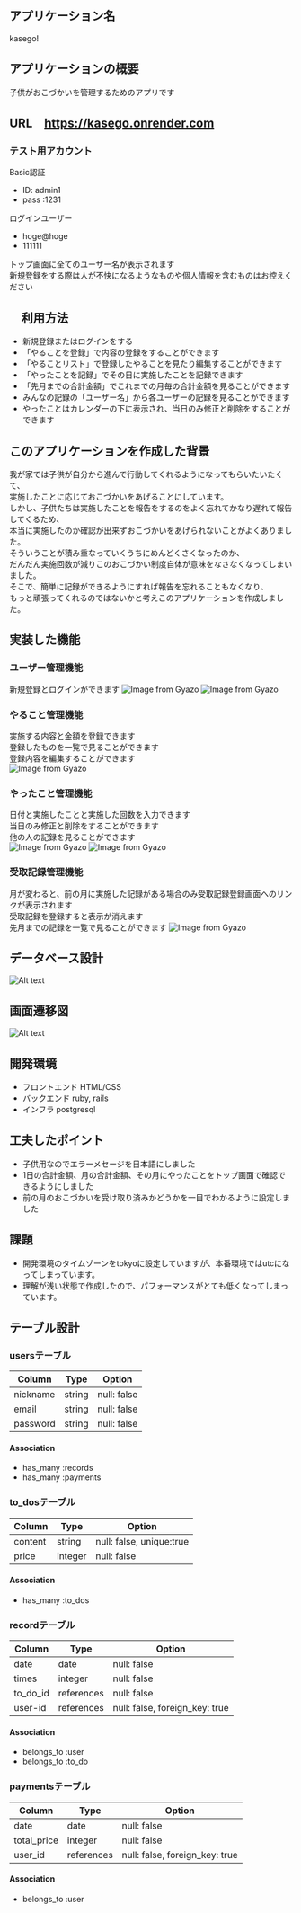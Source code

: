 ## アプリケーション名
kasego!  

## アプリケーションの概要
子供がおこづかいを管理するためのアプリです

## URL　https://kasego.onrender.com

### テスト用アカウント
Basic認証
* ID: admin1
* pass :1231

ログインユーザー
* hoge@hoge
* 111111  

トップ画面に全てのユーザー名が表示されます  
新規登録をする際は人が不快になるようなものや個人情報を含むものはお控えください

## 　利用方法

* 新規登録またはログインをする
* 「やることを登録」で内容の登録をすることができます
* 「やることリスト」で登録したやることを見たり編集することができます
* 「やったことを記録」でその日に実施したことを記録できます
* 「先月までの合計金額」でこれまでの月毎の合計金額を見ることができます
* みんなの記録の「ユーザー名」から各ユーザーの記録を見ることができます
* やったことはカレンダーの下に表示され、当日のみ修正と削除をすることができます

## このアプリケーションを作成した背景
我が家では子供が自分から進んで行動してくれるようになってもらいたいたくて、  
実施したことに応じておこづかいをあげることにしています。  
しかし、子供たちは実施したことを報告をするのをよく忘れてかなり遅れて報告してくるため、  
本当に実施したのか確認が出来ずおこづかいをあげられないことがよくありました。  
そういうことが積み重なっていくうちにめんどくさくなったのか、  
だんだん実施回数が減りこのおこづかい制度自体が意味をなさなくなってしまいました。  
そこで、簡単に記録ができるようにすれば報告を忘れることもなくなり、  
もっと頑張ってくれるのではないかと考えこのアプリケーションを作成しました。

## 実装した機能
### ユーザー管理機能  
新規登録とログインができます
![Image from Gyazo](https://i.gyazo.com/26c9e140aa04afd5dea2e531a480a37d.png)
![Image from Gyazo](https://i.gyazo.com/da0d07f7e8d6c4fba4071ff5cdf3ab2a.gif)
### やること管理機能  

実施する内容と金額を登録できます  
登録したものを一覧で見ることができます  
登録内容を編集することができます  
![Image from Gyazo](https://i.gyazo.com/651faddb22a56a97f39429d2ea0e63b4.gif)

### やったこと管理機能  
日付と実施したことと実施した回数を入力できます  
当日のみ修正と削除をすることができます  
他の人の記録を見ることができます  
![Image from Gyazo](https://i.gyazo.com/550e47ab58c5295e33cd1f0bcaf6fdf8.gif)
![Image from Gyazo](https://i.gyazo.com/56a5788c8e631342bdb9cd6143154a2e.gif)

### 受取記録管理機能  
月が変わると、前の月に実施した記録がある場合のみ受取記録登録画面へのリンクが表示されます  
受取記録を登録すると表示が消えます  
先月までの記録を一覧で見ることができます
![Image from Gyazo](https://i.gyazo.com/7fe1792d8beda10f83d50fd35a78998f.gif)
## データベース設計
![Alt text](kasego.png)

## 画面遷移図
![Alt text](screen.png)

## 開発環境
* フロントエンド HTML/CSS  
* バックエンド   ruby, rails  
* インフラ      postgresql

## 工夫したポイント
* 子供用なのでエラーメセージを日本語にしました
* 1日の合計金額、月の合計金額、その月にやったことをトップ画面で確認できるようにしました
* 前の月のおこづかいを受け取り済みかどうかを一目でわかるように設定しました

## 課題
* 開発環境のタイムゾーンをtokyoに設定していますが、本番環境ではutcになってしまっています。  
* 理解が浅い状態で作成したので、パフォーマンスがとても低くなってしまっています。

## テーブル設計

### usersテーブル

|Column   |Type   |Option      |
|---------|-------|------------|
|nickname |string |null: false |
|email    |string |null: false |
|password |string |null: false |

#### Association

- has_many :records 
- has_many :payments

### to_dosテーブル

|Column   |Type    |Option                   |
|---------|--------|-------------------------|
|content  |string  |null: false, unique:true |
|price    |integer |null: false              |

#### Association

- has_many :to_dos

### recordテーブル

|Column   |Type       |Option                         |
|---------|-----------|-------------------------------|
|date     |date       |null: false                    |
|times    |integer    |null: false                    |
|to_do_id |references |null: false                    |
|user-id  |references |null: false, foreign_key: true |

#### Association
- belongs_to :user
- belongs_to :to_do

### paymentsテーブル

|Column      |Type       |Option                         |
|------------|-----------|-------------------------------|
|date        |date       |null: false                    |
|total_price |integer    |null: false                    |
|user_id     |references |null: false, foreign_key: true |


#### Association
- belongs_to :user